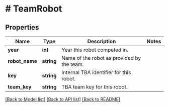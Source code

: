 # # TeamRobot

## Properties

Name | Type | Description | Notes
------------ | ------------- | ------------- | -------------
**year** | **int** | Year this robot competed in. | 
**robot_name** | **string** | Name of the robot as provided by the team. | 
**key** | **string** | Internal TBA identifier for this robot. | 
**team_key** | **string** | TBA team key for this robot. | 

[[Back to Model list]](../../README.md#documentation-for-models) [[Back to API list]](../../README.md#documentation-for-api-endpoints) [[Back to README]](../../README.md)


